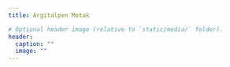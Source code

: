 ```yaml
---
title: Argitalpen Motak

# Optional header image (relative to `static/media/` folder).
header:
  caption: ""
  image: ""
---
```


